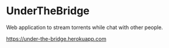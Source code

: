 # UnderTheBridge

Web application to stream torrents while chat with other people.

https://under-the-bridge.herokuapp.com

